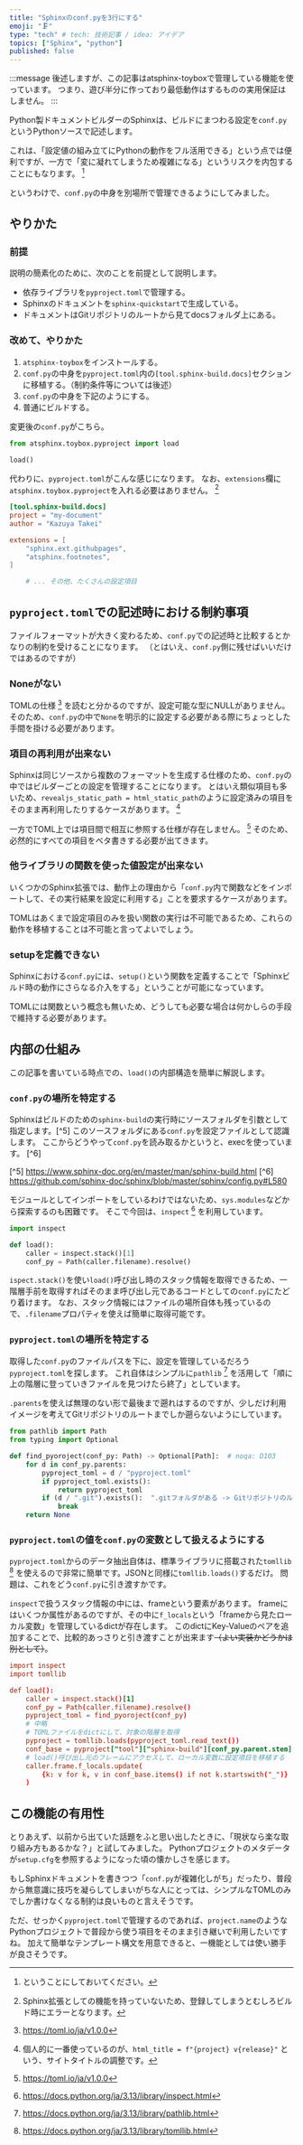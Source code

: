 ```yaml
---
title: "Sphinxのconf.pyを3行にする"
emoji: "🗜️"
type: "tech" # tech: 技術記事 / idea: アイデア
topics: ["Sphinx", "python"]
published: false
---
```


:::message
後述しますが、この記事はatsphinx-toyboxで管理している機能を使っています。
つまり、遊び半分に作っており最低動作はするものの実用保証はしません。
:::


Python製ドキュメントビルダーのSphinxは、ビルドにまつわる設定を`conf.py`というPythonソースで記述します。

これは、「設定値の組み立てにPythonの動作をフル活用できる」という点では便利ですが、一方で「変に凝れてしまうため複雑になる」というリスクを内包することにもなります。 [^1]

[^1]: ということにしておいてください。

というわけで、`conf.py`の中身を別場所で管理できるようにしてみました。

## やりかた

### 前提

説明の簡素化のために、次のことを前提として説明します。

* 依存ライブラリを`pyproject.toml`で管理する。
* Sphinxのドキュメントを`sphinx-quickstart`で生成している。
* ドキュメントはGitリポジトリのルートから見てdocsフォルダ上にある。

### 改めて、やりかた

1. `atsphinx-toybox`をインストールする。
2. `conf.py`の中身を`pyproject.toml`内の`[tool.sphinx-build.docs]`セクションに移植する。（制約条件等については後述）
3. `conf.py`の中身を下記のようにする。
4. 普通にビルドする。

変更後の`conf.py`がこちら。

```python:conf.py
from atsphinx.toybox.pyproject import load

load()
```

代わりに、`pyproject.toml`がこんな感じになります。
なお、`extensions`欄に`atsphinx.toybox.pyproject`を入れる必要はありません。 [^2]

[^2]: Sphinx拡張としての機能を持っていないため、登録してしまうとむしろビルド時にエラーとなります。

```toml:pyproject.toml
[tool.sphinx-build.docs]
project = "my-document"
author = "Kazuya Takei"

extensions = [
    "sphinx.ext.githubpages",
    "atsphinx.footnotes",
]

    # ... その他、たくさんの設定項目
```

## `pyproject.toml`での記述時における制約事項

ファイルフォーマットが大きく変わるため、`conf.py`での記述時と比較するとかなりの制約を受けることになります。
（とはいえ、`conf.py`側に残せばいいだけではあるのですが）

### Noneがない

TOMLの仕様 [^3] を読むと分かるのですが、設定可能な型にNULLがありません。
そのため、`conf.py`の中で`None`を明示的に設定する必要がある際にちょっとした手間を掛ける必要があります。

[^3]: https://toml.io/ja/v1.0.0

### 項目の再利用が出来ない

Sphinxは同じソースから複数のフォーマットを生成する仕様のため、`conf.py`の中ではビルダーごとの設定を管理することになります。
とはいえ類似項目も多いため、`revealjs_static_path = html_static_path`のように設定済みの項目をそのまま再利用したりするケースがあります。 [^4]

[^4]: 個人的に一番使っているのが、`html_title = f"{project} v{release}"` という、サイトタイトルの調整です。

一方でTOML上では項目間で相互に参照する仕様が存在しません。 [^3]
そのため、必然的にすべての項目をベタ書きする必要が出てきます。

### 他ライブラリの関数を使った値設定が出来ない

いくつかのSphinx拡張では、動作上の理由から「`conf.py`内で関数などをインポートして、その実行結果を設定に利用する」ことを要求するケースがあります。

TOMLはあくまで設定項目のみを扱い関数の実行は不可能であるため、これらの動作を移植することは不可能と言ってよいでしょう。

### setupを定義できない

Sphinxにおける`conf.py`には、`setup()`という関数を定義することで「Sphinxビルド時の動作にさらなる介入をする」ということが可能になっています。

TOMLには関数という概念も無いため、どうしても必要な場合は何かしらの手段で維持する必要があります。

## 内部の仕組み

この記事を書いている時点での、`load()`の内部構造を簡単に解説します。

### `conf.py`の場所を特定する

Sphinxはビルドのための`sphinx-build`の実行時にソースフォルダを引数として指定します。[^5] このソースフォルダにある`conf.py`を設定ファイルとして認識します。
ここからどうやって`conf.py`を読み取るかというと、execを使っています。 [^6] <!-- textlint-disable-lie -->

[^5] https://www.sphinx-doc.org/en/master/man/sphinx-build.html
[^6] https://github.com/sphinx-doc/sphinx/blob/master/sphinx/config.py#L580

モジュールとしてインポートをしているわけではないため、`sys.modules`などから探索するのも困難です。
そこで今回は、`inspect` [^7] を利用しています。

[^7]: https://docs.python.org/ja/3.13/library/inspect.html

```python:pyproject.py
import inspect

def load():
    caller = inspect.stack()[1]
    conf_py = Path(caller.filename).resolve()
```

`ispect.stack()`を使い`load()`呼び出し時のスタック情報を取得できるため、一階層手前を取得すればそのまま呼び出し元であるコードとしての`conf.py`にたどり着けます。
なお、スタック情報にはファイルの場所自体も残っているので、`.filename`プロパティを使えば簡単に取得可能です。

### `pyproject.toml`の場所を特定する

取得した`conf.py`のファイルパスを下に、設定を管理しているだろう`pyproject.toml`を探します。
これ自体はシンプルに`pathlib` [^8] を活用して「順に上の階層に登っていきファイルを見つけたら終了」としています。

[^8]: https://docs.python.org/ja/3.13/library/pathlib.html

`.parents`を使えば無理のない形で最後まで遡れはするのですが、少しだけ利用イメージを考えてGitリポジトリのルートまでしか遡らないようにしています。

```python:pyproject.py
from pathlib import Path
from typing import Optional

def find_pyoroject(conf_py: Path) -> Optional[Path]:  # noqa: D103
    for d in conf_py.parents:
        pyproject_toml = d / "pyproject.toml"
        if pyproject_toml.exists():
            return pyproject_toml
        if (d / ".git").exists():  ".gitフォルダがある -> Gitリポジトリのルート"
            break
    return None
```

### `pyproject.toml`の値を`conf.py`の変数として扱えるようにする

`pyproject.toml`からのデータ抽出自体は、標準ライブラリに搭載された`tomllib` [^9] を使えるので非常に簡単です。JSONと同様に`tomllib.loads()`するだけ。
問題は、これをどう`conf.py`に引き渡すかです。

[^9]: https://docs.python.org/ja/3.13/library/tomllib.html

`inspect`で扱うスタック情報の中には、frameという要素があります。
frameにはいくつか属性があるのですが、その中に`f_locals`という「frameから見たローカル変数」を管理しているdictが存在します。
このdictにKey-Valueのペアを追加することで、比較的あっさりと引き渡すことが出来ます~~（よい実装かどうかは別として）~~。

```python:pyproject.toml
import inspect
import tomllib

def load():
    caller = inspect.stack()[1]
    conf_py = Path(caller.filename).resolve()
    pyproject_toml = find_pyoroject(conf_py)
    # 中略
    # TOMLファイルをdictにして、対象の階層を取得
    pyproject = tomllib.loads(pyproject_toml.read_text())
    conf_base = pyproject["tool"]["sphinx-build"][conf_py.parent.stem]
    # load()呼び出し元のフレームにアクセスして、ローカル変数に設定項目を移植する
    caller.frame.f_locals.update(
        {k: v for k, v in conf_base.items() if not k.startswith("_")}
    )
```

## この機能の有用性

とりあえず、以前から出ていた話題をふと思い出したときに、「現状なら楽な取り組み方もあるかな？」と試してみました。
Pythonプロジェクトのメタデータが`setup.cfg`を参照するようになった頃の懐かしさを感じます。

<!-- textlint-disable -->

もしSphinxドキュメントを書きつつ「`conf.py`が複雑化しがち」だったり、普段から無意識に技巧を凝らしてしまいがちな人にとっては、シンプルなTOMLのみでしか書けなくなる制約は良いものと言えそうです。

<!-- textlint-enable -->

ただ、せっかく`pyproject.toml`で管理するのであれば、`project.name`のようなPythonプロジェクトで普段から使う項目をそのまま引き継いで利用したいですね。
加えて簡単なテンプレート構文を用意できると、一機能としては使い勝手が良さそうです。